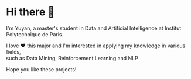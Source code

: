# Hi there 👋

I'm Yuyan, a master's student in Data and Artificial Intelligence at Institut Polytechnique de Paris.

I love ❤ this major and I'm interested in applying my knowledge in various fields, <br>
such as Data Mining, Reinforcement Learning and NLP

Hope you like these projects!
